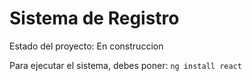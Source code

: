 <h1> Sistema de Registro</h1>
Estado del proyecto: En construccion


Para ejecutar el sistema, debes poner:
```ng install react```
